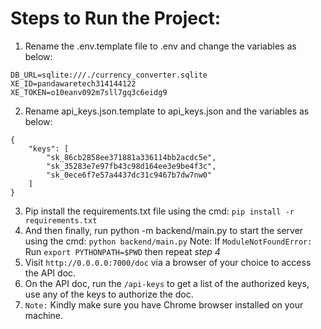 # Steps to Run the Project:
1. Rename the .env.template file to .env and change the variables as below:
```
DB_URL=sqlite:///./currency_converter.sqlite
XE_ID=pandawaretech314144122
XE_TOKEN=o10eanv092m7sll7gq3c6eidg9
```

2. Rename api_keys.json.template to api_keys.json and the variables as below:
```
{
    "keys": [
        "sk_86cb2858ee371881a336114bb2acdc5e",
        "sk_35283e7e97fb43c98d164ee3e9be4f3c",
        "sk_0ece6f7e57a4437dc31c9467b7dw7nw0"
    ]
}
```
3. Pip install the requirements.txt file using the cmd:
```pip install -r requirements.txt```
4. And then finally, run python -m backend/main.py to start the server using the cmd:
```python backend/main.py```
Note: If `ModuleNotFoundError:` Run ```export PYTHONPATH=$PWD``` then repeat *step 4*
5. Visit `http://0.0.0.0:7000/doc` via a browser of your choice to access the API doc.
6. On the API doc, run the `/api-keys` to get a list of the authorized keys, use any of the keys to authorize the doc.
7. `Note:` Kindly make sure you have Chrome browser installed on your machine.